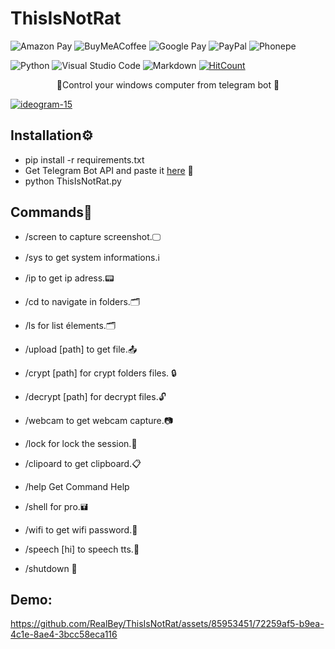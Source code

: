 # ThisIsNotRat
![Amazon Pay](https://img.shields.io/badge/AmazonPay-ff9900.svg?style=for-the-badge&logo=Amazon-Pay&logoColor=white) ![BuyMeACoffee](https://img.shields.io/badge/Buy%20Me%20a%20Coffee-ffdd00?style=for-the-badge&logo=buy-me-a-coffee&logoColor=black) ![Google Pay](https://img.shields.io/badge/GooglePay-%233780F1.svg?style=for-the-badge&logo=Google-Pay&logoColor=white) ![PayPal](https://img.shields.io/badge/PayPal-00457C?style=for-the-badge&logo=paypal&logoColor=white) ![Phonepe](https://img.shields.io/badge/Phonepe-54039A?style=for-the-badge&logo=phonepe&logoColor=white) 

![Python](https://img.shields.io/badge/python-3670A0?style=for-the-badge&logo=python&logoColor=ffdd54) ![Visual Studio Code](https://img.shields.io/badge/Visual%20Studio%20Code-0078d7.svg?style=for-the-badge&logo=visual-studio-code&logoColor=white) ![Markdown](https://img.shields.io/badge/markdown-%23000000.svg?style=for-the-badge&logo=markdown&logoColor=white) [![HitCount](https://hits.dwyl.com/theriturajps/ThisIsNotRat.svg?style=flat&show=unique)](http://hits.dwyl.com/theriturajps/ThisIsNotRat)


<p align="center">
👀Control your windows computer from telegram bot 👀


<a href="https://ibb.co/SRWX61h"><img src="https://i.ibb.co/J50Rcbf/ideogram-15.jpg" alt="ideogram-15" border="0"></a>



## Installation⚙️

- pip install -r requirements.txt
- Get Telegram Bot API and paste it [here](https://github.com/theriturajps/ThisIsNotRat/blob/main/ThisIsNotRat.py#L15) 🤖
- python ThisIsNotRat.py 



## Commands📣

- /screen to capture screenshot.🖵

- /sys to get system informations.ℹ️

- /ip to get ip adress.📟

- /cd to navigate in folders.🗂️

- /ls for list élements.🗂️

- /upload [path] to get file.📤

- /crypt [path] for crypt folders files. 🔒

- /decrypt [path] for decrypt files.🔓

- /webcam to get webcam capture.📷

- /lock for lock the session.🔑

- /clipoard to get clipboard.📋

- /help Get Command Help

- /shell for pro.🖬

- /wifi to get wifi password.📶

- /speech [hi]  to speech tts.💬

- /shutdown  🙅


## Demo:

https://github.com/RealBey/ThisIsNotRat/assets/85953451/72259af5-b9ea-4c1e-8ae4-3bcc58eca116
